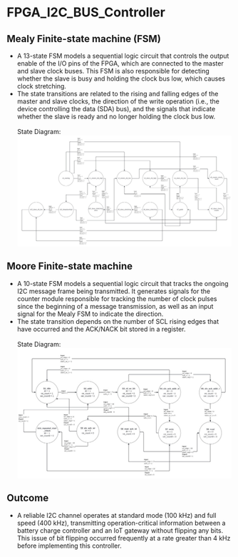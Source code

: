 # FPGA_I2C_BUS_Controller

## Mealy Finite-state machine (FSM)
* A 13-state FSM models a sequential logic circuit that controls the output enable of the I/O pins of the FPGA, which are connected to the master and slave clock buses. This FSM is also responsible for detecting whether the slave is busy and holding the clock bus low, which causes clock stretching.
* The state transitions are related to the rising and falling edges of the master and slave clocks, the direction of the write operation (i.e., the device controlling the data (SDA) bus), and the signals that indicate whether the slave is ready and no longer holding the clock bus low.<br><br>
State Diagram:
<img src="Images/FSM_1_Tek.jpg" alt="Alt text" width="1000"><br>

## Moore Finite-state machine
* A 10-state FSM models a sequential logic circuit that tracks the ongoing I2C message frame being transmitted. It generates signals for the counter module responsible for tracking the number of clock pulses since the beginning of a message transmission, as well as an input signal for the Mealy FSM to indicate the direction.
* The state transition depends on the number of SCL rising edges that have occurred and the ACK/NACK bit stored in a register.<br><br>
State Diagram:
<img src="Images/FSM_2_Tek.jpg" alt="Alt text" width="1000"><br>

## Outcome
* A reliable I2C channel operates at standard mode (100 kHz) and full speed (400 kHz), transmitting operation-critical information between a battery charge controller and an IoT gateway without flipping any bits. This issue of bit flipping occurred frequently at a rate greater than 4 kHz before implementing this controller.
